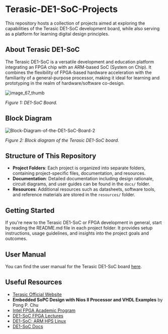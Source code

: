 # Terasic-DE1-SoC-Projects
This repository hosts a collection of projects aimed at exploring the capabilities of the Terasic DE1-SoC development board, while also serving as a platform for learning digital design principles.

## About Terasic DE1-SoC
The Terasic DE1-SoC is a versatile development and education platform integrating an FPGA chip with an ARM-based SoC (System on Chip). It combines the flexibility of FPGA-based hardware acceleration with the familiarity of a general-purpose processor, making it ideal for learning and prototyping in the realm of hardware/software co-design.

![image_67_thumb](https://github.com/ojakinlade/Terasic-DE1-SoC-Projects/assets/42944862/31ed70fe-ab1f-413a-92be-d83fea180708)

*Figure 1: DE1-SoC Board.*
## Block Diagram
![Block-Diagram-of-the-DE1-SoC-Board-2](https://github.com/ojakinlade/Terasic-DE1-SoC-Projects/assets/42944862/8a724ae7-da8d-4df0-9b77-7d5bc5238ffe)

*Figure 2: Block diagram of the Terasic DE1-SoC board.*

## Structure of This Repository
- **Project Folders**: Each project is organized into separate folders, containing project-specific files, documentation, and resources.
- **Documentation**: Detailed documentation including design rationale, circuit diagrams, and user guides can be found in the `docs/` folder.
- **Resources**: Additional resources such as datasheets, software tools, and reference materials are stored in the `resources/` folder.

## Getting Started
If you're new to the Terasic DE1-SoC or FPGA development in general, start by reading the README.md file in each project folder. It provides setup instructions, usage guidelines, and insights into the project goals and outcomes.

## User Manual
You can find the user manual for the Terasic DE1-SoC board [here](docs/DE1-SoC_User_manual_revf.pdf).

## Useful Resources
-  [Terasic Official Website](https://www.terasic.com.tw/cgi-bin/page/archive.pl?Language=English&CategoryNo=205&No=836&PartNo=1#contents)
-  **Embedded SoPC Design with Nios II Processor and VHDL Examples** by Pong P. Chu
-  [Intel FPGA Academic Program](https://fpgacademy.org/index.html)
-  [DE1-SoC FPGA Lectures](https://www.youtube.com/playlist?list=PLDqMkB5cbBA4OW0fDTu1FY6aw4uBWOpBa)
-  [DE1-SoC: ARM HPS Linux](https://people.ece.cornell.edu/land/courses/ece5760/DE1_SOC/HPS_peripherials/linux_index.html)
-  [DE1-SoC Docs](https://people.ece.cornell.edu/land/courses/ece5760/DE1_SOC/index.html)
